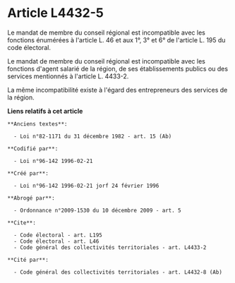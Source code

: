 # Article L4432-5

Le mandat de membre du conseil régional est incompatible avec les fonctions énumérées à l'article L. 46 et aux 1°, 3° et 6°
de l'article L. 195 du code électoral. 

Le mandat de membre du conseil régional est incompatible avec les fonctions d'agent salarié de la région, de ses
établissements publics ou des services mentionnés à l'article L. 4433-2. 

La même incompatibilité existe à l'égard des entrepreneurs des services de la région.

**Liens relatifs à cet article**

	**Anciens textes**:

	  - Loi n°82-1171 du 31 décembre 1982 - art. 15 (Ab)

	**Codifié par**:

	  - Loi n°96-142 1996-02-21

	**Créé par**:

	  - Loi n°96-142 1996-02-21 jorf 24 février 1996

	**Abrogé par**:

	  - Ordonnance n°2009-1530 du 10 décembre 2009 - art. 5

	**Cite**:

	  - Code électoral - art. L195
	  - Code électoral - art. L46
	  - Code général des collectivités territoriales - art. L4433-2

	**Cité par**:

	  - Code général des collectivités territoriales - art. L4432-8 (Ab)
